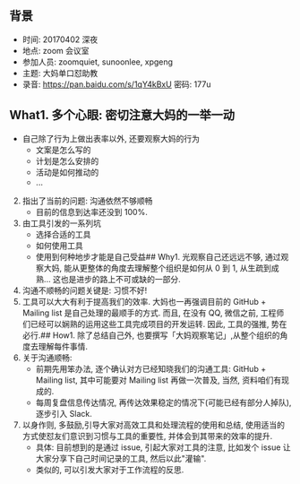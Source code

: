 ## 背景
- 时间: 20170402 深夜
- 地点: zoom 会议室
- 参加人员: zoomquiet, sunoonlee, xpgeng
- 主题: 大妈单口怼助教
- 录音: https://pan.baidu.com/s/1qY4kBxU 密码: 177u

## What1. 多个心眼: 密切注意大妈的一举一动
   - 自己除了行为上做出表率以外, 还要观察大妈的行为
       - 文案是怎么写的
       - 计划是怎么安排的
       - 活动是如何推动的
       - ...
2. 指出了当前的问题: 沟通依然不够顺畅
   - 目前的信息到达率还没到 100%.
3. 由工具引发的一系列坑
   - 选择合适的工具
   - 如何使用工具
   - 使用到何种地步才能是自己受益## Why1. 光观察自己还远远不够, 通过观察大妈, 能从更整体的角度去理解整个组织是如何从 0 到 1, 从生疏到成熟... 这也是进步的路上不可或缺的一部分.
2. 沟通不顺畅的问题关键是: 习惯不好!
3. 工具可以大大有利于提高我们的效率. 大妈也一再强调目前的 GitHub + Mailing list 是自己处理的最顺手的方式. 而且, 在没有 QQ, 微信之前, 工程师们已经可以娴熟的运用这些工具完成项目的开发运转. 因此, 工具的强推, 势在必行.## How1. 除了总结自己外, 也要撰写「大妈观察笔记」,从整个组织的角度去理解每件事情.
2. 关于沟通顺畅:
   - 前期先用笨办法, 逐个确认对方已经知晓我们的沟通工具: GitHub + Mailing list, 其中可能要对 Mailing list 再做一次普及, 当然, 资料咱们有现成的.
   - 每周复盘信息传达情况, 再传达效果稳定的情况下(可能已经有部分人掉队), 逐步引入 Slack.
3. 以身作则, 多鼓励,引导大家对高效工具和处理流程的使用和总结, 使用适当的方式使怼友们意识到习惯与工具的重要性, 并体会到其带来的效率的提升.
   - 具体: 目前想到的是通过 issue, 引起大家对工具的注意, 比如发个 issue 让大家分享下自己时间记录的工具, 然后以此"灌输".
   - 类似的, 可以引发大家对于工作流程的反思.